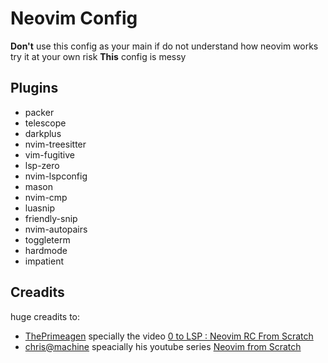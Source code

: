 # Neovim Config

**Don't** use this config as your main if do not understand how neovim works try it at your own risk
**This** config is messy


## Plugins
- packer
- telescope
- darkplus
- nvim-treesitter
- vim-fugitive
- lsp-zero
- nvim-lspconfig
- mason
- nvim-cmp
- luasnip
- friendly-snip
- nvim-autopairs
- toggleterm
- hardmode
- impatient

## Creadits

huge creadits to:
- [ThePrimeagen](https://www.youtube.com/c/theprimeagen) specially the video [0 to LSP : Neovim RC From Scratch
](https://www.youtube.com/watch?v=w7i4amO_zaE&t=1490s&ab_channel=ThePrimeagen)
- [chris@machine](https://www.youtube.com/@chrisatmachine) speacially his youtube series [Neovim from Scratch
](https://www.youtube.com/playlist?list=PLhoH5vyxr6Qq41NFL4GvhFp-WLd5xzIzZ)
